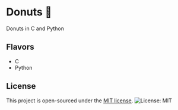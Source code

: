 # Donuts 🍩
Donuts in C and Python

## Flavors

- C
- Python

## License

This project is open-sourced under the [MIT license](). ![License: MIT](https://img.shields.io/badge/License-MIT-blue.svg) 

